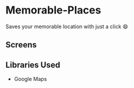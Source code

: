 # Memorable-Places

Saves your memorable location with just a click :smile:

## Screens

## Libraries Used

- Google Maps

